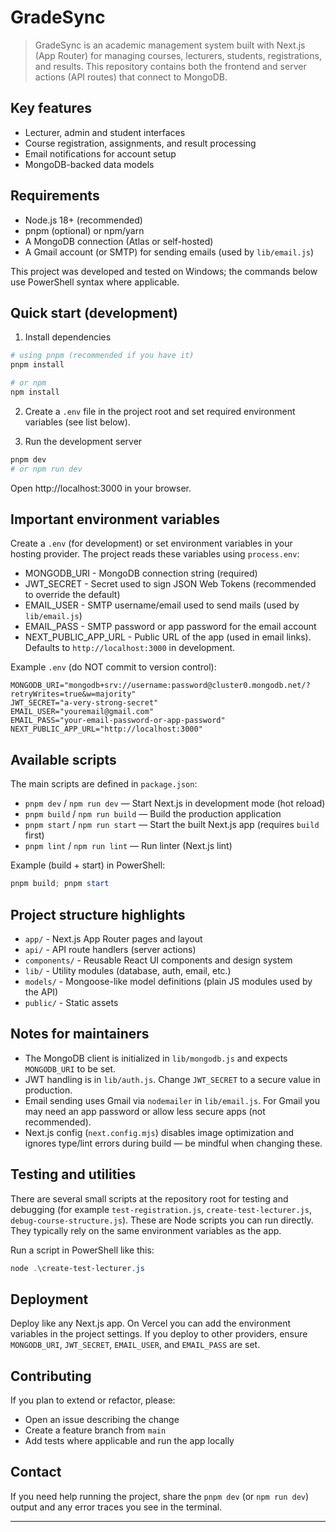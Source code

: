 # GradeSync

> GradeSync is an academic management system built with Next.js (App Router) for managing courses, lecturers, students, registrations, and results. This repository contains both the frontend and server actions (API routes) that connect to MongoDB.

## Key features

- Lecturer, admin and student interfaces
- Course registration, assignments, and result processing
- Email notifications for account setup
- MongoDB-backed data models

## Requirements

- Node.js 18+ (recommended)
- pnpm (optional) or npm/yarn
- A MongoDB connection (Atlas or self-hosted)
- A Gmail account (or SMTP) for sending emails (used by `lib/email.js`)

This project was developed and tested on Windows; the commands below use PowerShell syntax where applicable.

## Quick start (development)

1. Install dependencies

```powershell
# using pnpm (recommended if you have it)
pnpm install

# or npm
npm install
```

2. Create a `.env` file in the project root and set required environment variables (see list below).

3. Run the development server

```powershell
pnpm dev
# or npm run dev
```

Open http://localhost:3000 in your browser.

## Important environment variables

Create a `.env` (for development) or set environment variables in your hosting provider. The project reads these variables using `process.env`:

- MONGODB_URI - MongoDB connection string (required)
- JWT_SECRET - Secret used to sign JSON Web Tokens (recommended to override the default)
- EMAIL_USER - SMTP username/email used to send mails (used by `lib/email.js`)
- EMAIL_PASS - SMTP password or app password for the email account
- NEXT_PUBLIC_APP_URL - Public URL of the app (used in email links). Defaults to `http://localhost:3000` in development.

Example `.env` (do NOT commit to version control):

```text
MONGODB_URI="mongodb+srv://username:password@cluster0.mongodb.net/?retryWrites=true&w=majority"
JWT_SECRET="a-very-strong-secret"
EMAIL_USER="youremail@gmail.com"
EMAIL_PASS="your-email-password-or-app-password"
NEXT_PUBLIC_APP_URL="http://localhost:3000"
```

## Available scripts

The main scripts are defined in `package.json`:

- `pnpm dev` / `npm run dev` — Start Next.js in development mode (hot reload)
- `pnpm build` / `npm run build` — Build the production application
- `pnpm start` / `npm run start` — Start the built Next.js app (requires `build` first)
- `pnpm lint` / `npm run lint` — Run linter (Next.js lint)

Example (build + start) in PowerShell:

```powershell
pnpm build; pnpm start
```

## Project structure highlights

- `app/` - Next.js App Router pages and layout
- `api/` - API route handlers (server actions)
- `components/` - Reusable React UI components and design system
- `lib/` - Utility modules (database, auth, email, etc.)
- `models/` - Mongoose-like model definitions (plain JS modules used by the API)
- `public/` - Static assets

## Notes for maintainers

- The MongoDB client is initialized in `lib/mongodb.js` and expects `MONGODB_URI` to be set.
- JWT handling is in `lib/auth.js`. Change `JWT_SECRET` to a secure value in production.
- Email sending uses Gmail via `nodemailer` in `lib/email.js`. For Gmail you may need an app password or allow less secure apps (not recommended).
- Next.js config (`next.config.mjs`) disables image optimization and ignores type/lint errors during build — be mindful when changing these.

## Testing and utilities

There are several small scripts at the repository root for testing and debugging (for example `test-registration.js`, `create-test-lecturer.js`, `debug-course-structure.js`). These are Node scripts you can run directly. They typically rely on the same environment variables as the app.

Run a script in PowerShell like this:

```powershell
node .\create-test-lecturer.js
```

## Deployment

Deploy like any Next.js app. On Vercel you can add the environment variables in the project settings. If you deploy to other providers, ensure `MONGODB_URI`, `JWT_SECRET`, `EMAIL_USER`, and `EMAIL_PASS` are set.

## Contributing

If you plan to extend or refactor, please:

- Open an issue describing the change
- Create a feature branch from `main`
- Add tests where applicable and run the app locally

## Contact

If you need help running the project, share the `pnpm dev` (or `npm run dev`) output and any error traces you see in the terminal.

---


